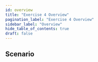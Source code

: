 ```yaml
---
id: overview
title: "Exercise 4 Overview"
pagination_label: "Exercise 4 Overview"
sidebar_label: "Overview"
hide_table_of_contents: true
draft: false
---
```


## Scenario
